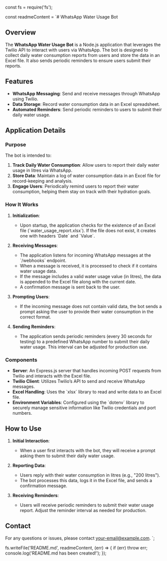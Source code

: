 const fs = require('fs');

const readmeContent = `# WhatsApp Water Usage Bot

## Overview

The **WhatsApp Water Usage Bot** is a Node.js application that leverages the Twilio API to interact with users via WhatsApp. The bot is designed to collect daily water consumption reports from users and store the data in an Excel file. It also sends periodic reminders to ensure users submit their reports.

## Features

- **WhatsApp Messaging**: Send and receive messages through WhatsApp using Twilio.
- **Data Storage**: Record water consumption data in an Excel spreadsheet.
- **Automated Reminders**: Send periodic reminders to users to submit their daily water usage.

## Application Details

### Purpose

The bot is intended to:
1. **Track Daily Water Consumption**: Allow users to report their daily water usage in litres via WhatsApp.
2. **Store Data**: Maintain a log of water consumption data in an Excel file for record-keeping and analysis.
3. **Engage Users**: Periodically remind users to report their water consumption, helping them stay on track with their hydration goals.

### How It Works

1. **Initialization**:
   - Upon startup, the application checks for the existence of an Excel file (\`water_usage_report.xlsx\`). If the file does not exist, it creates one with headers \`Date\` and \`Value\`.

2. **Receiving Messages**:
   - The application listens for incoming WhatsApp messages at the \`/webhooks\` endpoint.
   - When a message is received, it is processed to check if it contains water usage data.
   - If the message includes a valid water usage value (in litres), the data is appended to the Excel file along with the current date.
   - A confirmation message is sent back to the user.

3. **Prompting Users**:
   - If the incoming message does not contain valid data, the bot sends a prompt asking the user to provide their water consumption in the correct format.

4. **Sending Reminders**:
   - The application sends periodic reminders (every 30 seconds for testing) to a predefined WhatsApp number to submit their daily water usage. This interval can be adjusted for production use.

### Components

- **Server**: An Express.js server that handles incoming POST requests from Twilio and interacts with the Excel file.
- **Twilio Client**: Utilizes Twilio’s API to send and receive WhatsApp messages.
- **Excel Handling**: Uses the \`xlsx\` library to read and write data to an Excel file.
- **Environment Variables**: Configured using the \`dotenv\` library to securely manage sensitive information like Twilio credentials and port numbers.

## How to Use

1. **Initial Interaction**:
   - When a user first interacts with the bot, they will receive a prompt asking them to submit their daily water usage.

2. **Reporting Data**:
   - Users reply with their water consumption in litres (e.g., "200 litres").
   - The bot processes this data, logs it in the Excel file, and sends a confirmation message.

3. **Receiving Reminders**:
   - Users will receive periodic reminders to submit their water usage report. Adjust the reminder interval as needed for production.

## Contact

For any questions or issues, please contact [your-email@example.com](mailto:your-email@example.com).
`;

fs.writeFile('README.md', readmeContent, (err) => {
    if (err) throw err;
    console.log('README.md has been created!');
});
